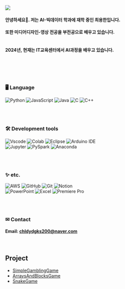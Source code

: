 <img src="https://capsule-render.vercel.app/api?type=waving&color=gradient&customColorList=4&height=250&section=header&text=Hi,%20everyone.&fontSize=40&fontColor=000000&desc=This%20is%20Han's%20github!&descSize=30&descAlignY=65" />

#### 안녕하세요👋. 저는 AI-빅데이터 학과에 재학 중인 최용한입니다. <br>
#### 또한 미디어디자인-영상 전공을 부전공으로 배우고 있습니다. <br><br>

#### 2024년, 현재는 IT교육센터에서 AI과정을 배우고 있습니다. <br>
<br>
<br>
<br>

##
### 🖥 Language
![Python](https://img.shields.io/badge/Python-3776AB?style=for-the-badge&logo=python&logoColor=white)
![JavaScript](https://img.shields.io/badge/JavaScript-F7DF1E?style=for-the-badge&logo=javascript&logoColor=black)
![Java](https://img.shields.io/badge/Java-007396?style=for-the-badge&logo=java&logoColor=white)
![C](https://img.shields.io/badge/C-A8B9CC?style=for-the-badge&logo=c&logoColor=white)
![C++](https://img.shields.io/badge/C++-00599C?style=for-the-badge&logo=c%2B%2B&logoColor=white)

<br>
<br>

### 🛠 Development tools
![Vscode](https://img.shields.io/badge/Visual_Studio_Code-0078D4?style=for-the-badge&logo=visual%20studio%20code&logoColor=white)
![Colab](https://img.shields.io/badge/Colab-F9AB00?style=for-the-badge&logo=googlecolab&color=525252)
![Eclipse](https://img.shields.io/badge/Eclipse-2C2255?style=for-the-badge&logo=eclipse&logoColor=white)
![Arduino IDE](https://img.shields.io/badge/Arduino_IDE-00979D?style=for-the-badge&logo=arduino&logoColor=white) <br>
![Jupyter](https://img.shields.io/badge/Jupyter-F37626?style=for-the-badge&logo=jupyter&logoColor=white)
![PySpark](https://img.shields.io/badge/PySpark-E25A1C?style=for-the-badge&logo=apache-spark&logoColor=white)
![Anaconda](https://img.shields.io/badge/Anaconda-44A833?style=for-the-badge&logo=anaconda&logoColor=white)

<br>
<br>

### ✨ etc.
![AWS](https://img.shields.io/badge/AWS-232F3E?style=for-the-badge&logo=amazon-aws&logoColor=white)
![GitHub](https://img.shields.io/badge/GitHub-181717?style=for-the-badge&logo=github&logoColor=white)
![Git](https://img.shields.io/badge/Git-F05032?style=for-the-badge&logo=git&logoColor=white)
![Notion](https://img.shields.io/badge/Notion-000000?style=for-the-badge&logo=notion&logoColor=white) <br>
![PowerPoint](https://img.shields.io/badge/PowerPoint-B7472A?style=for-the-badge&logo=microsoft-powerpoint&logoColor=white)
![Excel](https://img.shields.io/badge/Excel-217346?style=for-the-badge&logo=microsoft-excel&logoColor=white)
![Premiere Pro](https://img.shields.io/badge/Premiere%20Pro-9999FF?style=for-the-badge&logo=adobe-premiere-pro&logoColor=white)

<br>
<br>

### ✉ Contact
#### Email: chldydgks200@naver.com

<br>


## Project
- [SimpleGamblingGame](https://github.com/jysung1122/blogProject)
- [ArraysAndBlocksGame](https://github.com/jysung1122/blogProject)
- [SnakeGame](https://github.com/jysung1122/blogProject)
